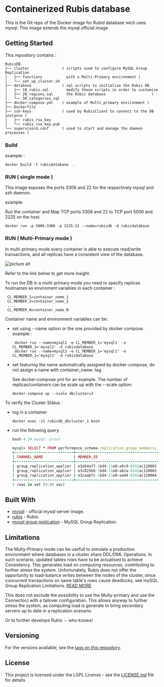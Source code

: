 #  Containerized Rubis database

This is the Git repo of the Docker image for Rubid database wich uses mysql.
This image extends the mysql official image. 

## Getting Started

This repository contains :

```
RubisDB
├── cluster               ( scripts used to configure MySQL Group Replication 
│   ├── functions           with a Multi-Primary environment )    
│   └── set_up_cluster.sh 
├── database              ( sql scripts to initialize the Rubis DB 
│   ├── 10_rubis.sql        modify those scripts in order to customize
│   ├── 20_regions.sql      the Rubis database                     )
│   └── 30_categories.sql
├── docker-compose.yml    ( example of Multi_primary environment )
├── Dockerfile 
├── ssh-keys              ( used by RubisClient to connect to the DB instance )
│   ├── rubis_rsa_key
│   └── rubis_rsa_key.pub
└── supervisord.conf      ( used to start and manage the daemon processes )
```

### Build 

example :
```
docker build -t rubisdatabase  .
```

### RUN ( single mode )

This image exposes the ports 3306 and 22 for the respectively mysql and ssh daemon.

example:

Run the container and Map TCP ports 3306 and 22 to TCP port 5006 and 2225 on the host.

```
docker run -p 5006:3306 -p 2225:22 --name=rubisdb -d rubisdatabase
```
### RUN ( Multi-Primary mode )

In multi-primary mode every container is able to execute read/write transactions, and all replicas have a consistent view of the database.

![picture alt](https://dev.mysql.com/doc/refman/5.7/en/images/multi-primary.png)

Refer to the link below to get more insight.

To run the DB in a multi-primary mode you need to specify replicas hostnames as enviroment variables in each container :

     CL_MEMBER_1=container_name_1
     CL_MEMBER_2=container_name_2
     ....
     CL_MEMBER_N=container_name_N

Container name and environment variables can be:
  - set using --name option or the one provided by docker compose.
    example :
    ```
     docker run --name=mysql1 -e CL_MEMBER_1='mysql1' -e CL_MEMBER_2='mysql2' -d rubisdatabase
     docker run --name=mysql2 -e CL_MEMBER_1='mysql1' -e CL_MEMBER_2='mysql2' -d rubisdatabase
    ```
  - set featuring the name automatically assigned by docker-compose, do not assign a name with container_name: tag.
    
    See docker-compose.yml for an example. The number of replicas/containers can be scale up with the --scale option:
    ```
    docker-compose up --scale dbcluster=3

    ```
To verify the Cluster Status :

   - log in a container 
     ```
     docker exec -it rubisdb_dbcluster_1 bash
     ```
   - run the following query
     ```ruby
     bash-4.2# mysql -proot                  

     mysql> SELECT * FROM performance_schema.replication_group_members;
     +---------------------------+--------------------------------------+-------------+-------------+--------------+
     | CHANNEL_NAME              | MEMBER_ID                            | MEMBER_HOST | MEMBER_PORT | MEMBER_STATE |
     +---------------------------+--------------------------------------+-------------+-------------+--------------+
     | group_replication_applier | e3a54a77-1bd4-11e8-a9c9-0242ac120002 | 172.18.0.2  |        3306 | ONLINE       |
     | group_replication_applier | e3c825b8-1bd4-11e8-ab2a-0242ac120003 | 172.18.0.3  |        3306 | ONLINE       |
     | group_replication_applier | e3caabfc-1bd4-11e8-aa04-0242ac120004 | 172.18.0.4  |        3306 | ONLINE       |
     +---------------------------+--------------------------------------+-------------+-------------+--------------+
     3 rows in set (0.00 sec)
     ```
    

## Built With

* [mysql](https://hub.docker.com/r/mysql/mysql-server/)                                     - official mysql server image.
* [rubis](http://rubis.ow2.org/)                                                            - Rubis.
* [mysql group replication](https://dev.mysql.com/doc/refman/5.7/en/group-replication.html) - MySQL Group Replication.

## Limitations

The Multy-Primary mode can be usefull to simulate a production environment where databases in a cluster share DDL/DML Operations.
In such scenario, updated tables rows have to be actualised to achieve Consistency. 
This generates load on computing resources, contributing to further stress the system.
Unfortunately, Rubis does not offer the opportunity to load-balance writes between the nodes of the cluster, since concurrent transactions
on same table's rows cause deadlocks, see mySQL Group Replication Limitations.
[READ MORE](https://dev.mysql.com/doc/refman/5.7/en/group-replication-limitations.html)

This does not exclude the possibility to use the Multy-primary and use the ConnectorJ with a failover configuration. This allows anyway to further stress the system, 
as computing load is generate to bring secondary servers up to date in a replication scenario.

Or to further develope Rubis -- who knows!

## Versioning

For the versions available, see the [tags on this repository](https://github.com/your/project/tags). 

## License

This project is licensed under the LGPL License - see the [LICENSE.md](LICENSE.md) file for details

